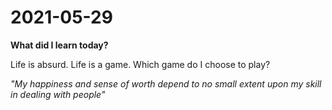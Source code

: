 # 2021-05-29

**What did I learn today?**

Life is absurd. Life is a game.
Which game do I choose to play?





*"My happiness and sense of worth depend to no small extent upon my skill in dealing with people"*

